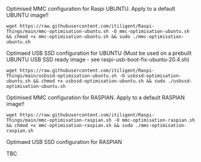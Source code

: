 Optimised MMC configuration for Raspi UBUNTU. Apply to a default UBUNTU image!!

    wget https://raw.githubusercontent.com/itiligent/Raspi-Things/main/mmc-optimisation-ubuntu.sh -O mmc-optimisation-ubuntu.sh && chmod +x mmc-optimisation-ubuntu.sh && sudo ./mmc-optimisation-ubuntu.sh

Optimaed USB SSD configuration for UBUNTU (Must be used on a prebuilt UBUNTU USB SSD ready image - see raspi-usb-boot-fix-ubuntu-20.4.sh)

    wget https://raw.githubusercontent.com/itiligent/Raspi-Things/main/usbssd-optimisation-ubuntu.sh -O usbssd-optimisation-ubuntu.sh && chmod +x usbssd-optimisation-ubuntu.sh && sudo ./usbssd-optimisation-ubuntu.sh


Optimised MMC configuration for RASPIAN. Apply to a default RASPIAN image!! 
 
    wget https://raw.githubusercontent.com/itiligent/Raspi-Things/main/mmc-optimisation-raspian.sh -O mmc-optimisation-raspian.sh && chmod +x mmc-optimisation-raspian.sh && sudo ./mmc-optimisation-raspian.sh

Optimaed USB SSD configuration for RASPIAN

TBC
